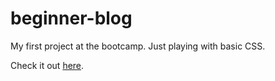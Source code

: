 # beginner-blog
My first project at the bootcamp. Just playing with basic CSS.

Check it out <a href="https://regineblanco.github.io/beginner-blog/#">here<a>.
